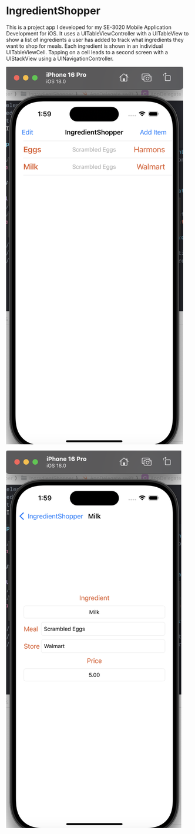 # IngredientShopper

This is a project app I developed for my SE-3020 Mobile Application Development for iOS.  It uses a UITableViewController with a UITableView to show a list of ingredients a user has added to track what ingredients they want to shop for meals.  Each ingredient is shown in an individual UITableViewCell.  Tapping on a cell leads to a second screen with a UIStackView using a UINavigationController.

![Main Screen](Main-Screen.png)

![Detail Screen](Detail-Screen.png)